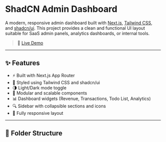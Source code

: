 # ShadCN Admin Dashboard

A modern, responsive admin dashboard built with [Next.js](https://nextjs.org/), [Tailwind CSS](https://tailwindcss.com/), and [shadcn/ui](https://ui.shadcn.dev/). This project provides a clean and functional UI layout suitable for SaaS admin panels, analytics dashboards, or internal tools.

> 🔗 [Live Demo](https://shad-cn-dashboard-sigma.vercel.app/)

---

## ✨ Features

- ⚡ Built with Next.js App Router
- 🎨 Styled using Tailwind CSS and shadcn/ui
- 🌗 Light/Dark mode toggle
- 🧩 Modular and scalable components
- 📊 Dashboard widgets (Revenue, Transactions, Todo List, Analytics)
- 🔍 Sidebar with collapsible sections and icons
- 📱 Fully responsive layout

---

## 📁 Folder Structure

